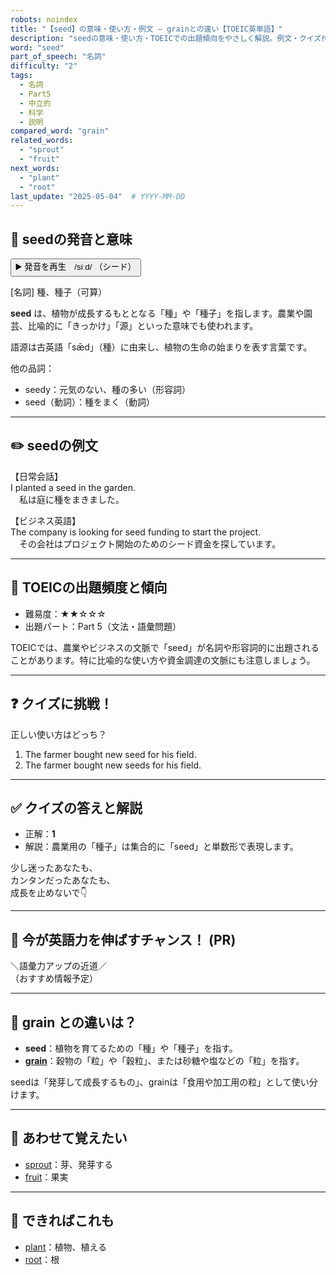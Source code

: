 ```yaml
---
robots: noindex
title: "【seed】の意味・使い方・例文 ― grainとの違い【TOEIC英単語】"
description: "seedの意味・使い方・TOEICでの出題傾向をやさしく解説。例文・クイズ付きでgrainとの違いもわかりやすく学べます。"
word: "seed"
part_of_speech: "名詞"
difficulty: "2"
tags:
  - 名詞
  - Part5
  - 中立的
  - 科学
  - 説明
compared_word: "grain"
related_words:
  - "sprout"
  - "fruit"
next_words:
  - "plant"
  - "root"
last_update: "2025-05-04"  # YYYY-MM-DD
---
```


## 🔰 seedの発音と意味

<button class="play-audio" onclick="playTTS('seed')">
  <span class="play-audio-main">
    ▶️ 発音を再生　/siːd/
  </span>
  <span class="play-audio-sub">
    （シード）
  </span>
</button>

[名詞] 種、種子（可算）

**seed** は、植物が成長するもととなる「種」や「種子」を指します。農業や園芸、比喩的に「きっかけ」「源」といった意味でも使われます。

語源は古英語「sǣd」（種）に由来し、植物の生命の始まりを表す言葉です。

他の品詞：  
- seedy：元気のない、種の多い（形容詞）
- seed（動詞）：種をまく（動詞）

---

## ✏️ seedの例文

【日常会話】  
I planted a seed in the garden.  
　私は庭に種をまきました。

【ビジネス英語】  
The company is looking for seed funding to start the project.  
　その会社はプロジェクト開始のためのシード資金を探しています。

---

## 🎯 TOEICの出題頻度と傾向

- 難易度：★★☆☆☆
- 出題パート：Part 5（文法・語彙問題）

TOEICでは、農業やビジネスの文脈で「seed」が名詞や形容詞的に出題されることがあります。特に比喩的な使い方や資金調達の文脈にも注意しましょう。

---

## ❓ クイズに挑戦！

正しい使い方はどっち？

1. The farmer bought new seed for his field.  
2. The farmer bought new seeds for his field.

---

## ✅ クイズの答えと解説

- 正解：**1**
- 解説：農業用の「種子」は集合的に「seed」と単数形で表現します。

少し迷ったあなたも、  
カンタンだったあなたも、  
成長を止めないで👇️

---

## 🚀 今が英語力を伸ばすチャンス！ (PR)

<div class="info-center">
＼語彙力アップの近道／<br>  
（おすすめ情報予定）
</div>

---

## 🤔  grain との違いは？

- **seed**：植物を育てるための「種」や「種子」を指す。
- **[grain](/word/grain)**：穀物の「粒」や「穀粒」、または砂糖や塩などの「粒」を指す。

seedは「発芽して成長するもの」、grainは「食用や加工用の粒」として使い分けます。

---

## 🧩 あわせて覚えたい

- [sprout](/word/sprout)：芽、発芽する
- [fruit](/word/fruit)：果実

---

## 📖 できればこれも

- [plant](/word/plant)：植物、植える
- [root](/word/root)：根

<!-- cvid: aid22_bid48 -->
